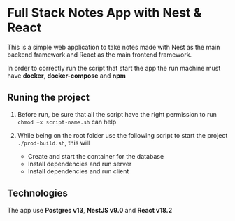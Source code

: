 # Full Stack Notes App with Nest & React

This is a simple web application to take notes made with Nest as the main backend framework and React as the main frontend framework.

In order to correctly run the script that start the app the run machine must have __docker__, __docker-compose__ and __npm__

## Runing the project

1. Before run, be sure that all the script have the right permission to run `chmod +x script-name.sh` can help

2. While being on the root folder use the following script to start the project `./prod-build.sh`, this will

    - Create and start the container for the database
    - Install dependencies and run server
    - Install dependencies and run client

## Technologies

The app use __Postgres v13__, __NestJS v9.0__ and __React v18.2__